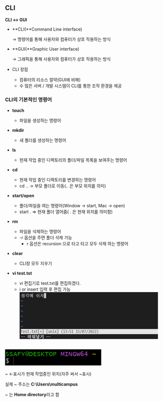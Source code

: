 ## CLI

**CLI ↔ GUI**

- **CLI(**Command Line interface)

  → 명령어를 통해 사용자와 컴퓨터가 상호 작용하는 방식

- **GUI(**Graphic User interface)

  → 그래픽을 통해 사용자와 컴퓨터가 상호 작용하는 방식

- CLI 장점

  - 컴퓨터의 리소스 절약(GUI에 비해)
  - 수 많은 서버 / 개발 시스템이 CLI를 통한 조작 환경을 제공

### **CLI의 기본적인 명령어**

- **touch**

  - 파일을 생성하는 명령어

- **mkdir**

  - 새 폴더를 생성하는 명령어

- **ls**

  - 현재 작업 중인 디렉토리의 폴더/파일 목록을 보여주는 명령어

- **cd**

  - 현재 작업 중인 디렉토리를 변경하는 명령어
  - cd .. → 부모 폴더로 이동(.. 은 부모 위치를 의미)

- **start/open**

  - 폴더/파일을 여는 명령어(Window → start, Mac → open)
  - start . ⇒ 현재 폴더 열어줌( . 은 현재 위치를 의미함)

- **rm**

  - 파일을 삭제하는 명령어
  - -r  옵션을 주면 폴더 삭제 가능
    - r 옵션은 recursion 으로 타고 타고 모두 삭제 하는 명령어

- **clear**

  - CLI창 모두 지우기
- **vi test.tst**
  - vi 편집기로 test.txt를 편집하겠다.
  - i or insert 입력 후 편집 가능
![untitled](https://github.com/zzun-d/TIL/blob/master/CLI/CLI.assets/Untitled2.png?raw=true)  

  <br/>

![untitled](https://github.com/zzun-d/TIL/blob/master/CLI/CLI.assets/Untitled.png?raw=true)  


~ ←표시가 현재 작업중인 위치(자주 써서 ~표시)

실제 ~ 주소는 **C:\Users\multicampus**

\~ 는 **Home directory**라고 함  


